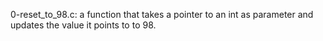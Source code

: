 0-reset_to_98.c:  a function that takes a pointer to an int as parameter and updates the value it points to to 98.
